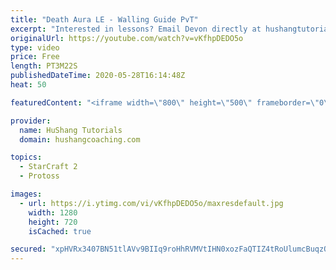```yaml
---
title: "Death Aura LE - Walling Guide PvT"
excerpt: "Interested in lessons? Email Devon directly at hushangtutorials@outlook.com ------------------------------------------------------------------------------------------------------- Want to support HuShang Tutorials directly? Patreon is a website where you can contribute a monthly donation that will help"
originalUrl: https://youtube.com/watch?v=vKfhpDEDO5o
type: video
price: Free
length: PT3M22S
publishedDateTime: 2020-05-28T16:14:48Z
heat: 50

featuredContent: "<iframe width=\"800\" height=\"500\" frameborder=\"0\" src=\"https://www.youtube.com/embed/vKfhpDEDO5o\" allow=\"accelerometer; autoplay; encrypted-media; gyroscope; picture-in-picture\" allowfullscreen></iframe>"

provider:
  name: HuShang Tutorials
  domain: hushangcoaching.com

topics:
  - StarCraft 2
  - Protoss

images:
  - url: https://i.ytimg.com/vi/vKfhpDEDO5o/maxresdefault.jpg
    width: 1280
    height: 720
    isCached: true

secured: "xpHVRx3407BN51tlAVv9BIIq9roHhRVMVtIHN0xozFaQTIZ4tRoUlumcBuqzOORW1WaMx5+haR9q1Gl1LiA994t2S/9Z9jJ9e8jtSsBbvJtClWMNjSj4K8nIXowfTJVXy7twPSmTfzeyEurVm3daCTct+9aUR/n/GJWF4ajcBvVWO86d56OMTgo9WU23Z6SiPTW9Eghq2aLtjSQTbz8eEdc/vcMLC3DZpUliPJdumoZ1MscxT347zFykq2lYY/+BLLzRswcihjk46rcBI+ri5vdGFvhQhDnr8GByNcMjZOSryPeqQiPtakZ0OFbCwsnhpdWucTQr3WlAVe2gRxjAVKCs+4ikYlTB2tA3uyLLCJTQ6xHqCL6zef2yiNghfvcAa/NFi2327Zwvl5lrrX23Kpj3pwi7z+13a0tHEHzjue4=;nPETKC9b2WPKVAHIJ+/LWA=="
---
```


